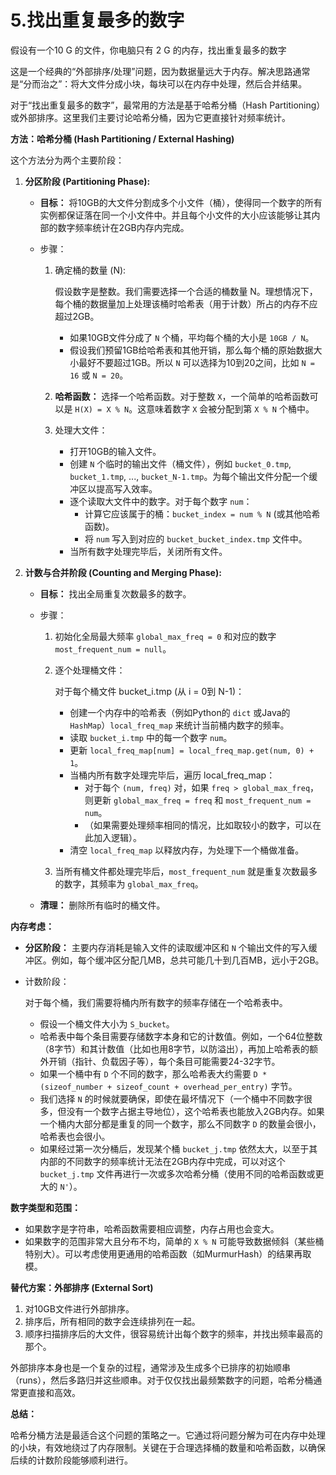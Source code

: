 # 5.找出重复最多的数字

假设有一个10 G 的文件，你电脑只有 2 G 的内存，找出重复最多的数字



这是一个经典的“外部排序/处理”问题，因为数据量远大于内存。解决思路通常是“分而治之”：将大文件分成小块，每块可以在内存中处理，然后合并结果。

对于“找出重复最多的数字”，最常用的方法是基于哈希分桶（Hash Partitioning）或外部排序。这里我们主要讨论哈希分桶，因为它更直接针对频率统计。

**方法：哈希分桶 (Hash Partitioning / External Hashing)**

这个方法分为两个主要阶段：

1. **分区阶段 (Partitioning Phase):**

   - **目标：** 将10GB的大文件分割成多个小文件（桶），使得同一个数字的所有实例都保证落在同一个小文件中。并且每个小文件的大小应该能够让其内部的数字频率统计在2GB内存内完成。

   - 步骤：

     1. 确定桶的数量 (N):

         假设数字是整数。我们需要选择一个合适的桶数量 N。理想情况下，每个桶的数据量加上处理该桶时哈希表（用于计数）所占的内存不应超过2GB。 

        - 如果10GB文件分成了 `N` 个桶，平均每个桶的大小是 `10GB / N`。
        - 假设我们预留1GB给哈希表和其他开销，那么每个桶的原始数据大小最好不要超过1GB。所以 `N` 可以选择为10到20之间，比如 `N = 16` 或 `N = 20`。

     2. **哈希函数：** 选择一个哈希函数。对于整数 `X`，一个简单的哈希函数可以是 `H(X) = X % N`。这意味着数字 `X` 会被分配到第 `X % N` 个桶中。

     3. 处理大文件：

        - 打开10GB的输入文件。
        - 创建 `N` 个临时的输出文件（桶文件），例如 `bucket_0.tmp`, `bucket_1.tmp`, ..., `bucket_N-1.tmp`。为每个输出文件分配一个缓冲区以提高写入效率。
        - 逐个读取大文件中的数字。对于每个数字 `num`： 
          - 计算它应该属于的桶：`bucket_index = num % N` (或其他哈希函数)。
          - 将 `num` 写入到对应的 `bucket_bucket_index.tmp` 文件中。
        - 当所有数字处理完毕后，关闭所有文件。

2. **计数与合并阶段 (Counting and Merging Phase):**

   - **目标：** 找出全局重复次数最多的数字。

   - 步骤：

     1. 初始化全局最大频率 `global_max_freq = 0` 和对应的数字 `most_frequent_num = null`。

     2. 逐个处理桶文件：

         对于每个桶文件 bucket_i.tmp (从 i = 0到 N-1)： 

        - 创建一个内存中的哈希表（例如Python的 `dict` 或Java的 `HashMap`）`local_freq_map` 来统计当前桶内数字的频率。
        - 读取 `bucket_i.tmp` 中的每一个数字 `num`。
        - 更新 `local_freq_map[num] = local_freq_map.get(num, 0) + 1`。
        - 当桶内所有数字处理完毕后，遍历 local_freq_map： 
          - 对于每个 `(num, freq)` 对，如果 `freq > global_max_freq`，则更新 `global_max_freq = freq` 和 `most_frequent_num = num`。
          - （如果需要处理频率相同的情况，比如取较小的数字，可以在此加入逻辑）。
        - 清空 `local_freq_map` 以释放内存，为处理下一个桶做准备。

     3. 当所有桶文件都处理完毕后，`most_frequent_num` 就是重复次数最多的数字，其频率为 `global_max_freq`。

   - **清理：** 删除所有临时的桶文件。

**内存考虑：**

- **分区阶段：** 主要内存消耗是输入文件的读取缓冲区和 `N` 个输出文件的写入缓冲区。例如，每个缓冲区分配几MB，总共可能几十到几百MB，远小于2GB。

- 计数阶段：

   对于每个桶，我们需要将桶内所有数字的频率存储在一个哈希表中。 

  - 假设一个桶文件大小为 `S_bucket`。
  - 哈希表中每个条目需要存储数字本身和它的计数值。例如，一个64位整数（8字节）和其计数值（比如也用8字节，以防溢出），再加上哈希表的额外开销（指针、负载因子等），每个条目可能需要24-32字节。
  - 如果一个桶中有 `D` 个不同的数字，那么哈希表大约需要 `D * (sizeof_number + sizeof_count + overhead_per_entry)` 字节。
  - 我们选择 `N` 的时候就要确保，即使在最坏情况下（一个桶中不同数字很多，但没有一个数字占据主导地位），这个哈希表也能放入2GB内存。如果一个桶内大部分都是重复的同一个数字，那么不同数字 `D` 的数量会很小，哈希表也会很小。
  - 如果经过第一次分桶后，发现某个桶 `bucket_j.tmp` 依然太大，以至于其内部的不同数字的频率统计无法在2GB内存中完成，可以对这个 `bucket_j.tmp` 文件再进行一次或多次哈希分桶（使用不同的哈希函数或更大的 `N'`）。

**数字类型和范围：**

- 如果数字是字符串，哈希函数需要相应调整，内存占用也会变大。
- 如果数字的范围非常大且分布不均，简单的 `X % N` 可能导致数据倾斜（某些桶特别大）。可以考虑使用更通用的哈希函数（如MurmurHash）的结果再取模。

**替代方案：外部排序 (External Sort)**

1. 对10GB文件进行外部排序。
2. 排序后，所有相同的数字会连续排列在一起。
3. 顺序扫描排序后的大文件，很容易统计出每个数字的频率，并找出频率最高的那个。

外部排序本身也是一个复杂的过程，通常涉及生成多个已排序的初始顺串（runs），然后多路归并这些顺串。对于仅仅找出最频繁数字的问题，哈希分桶通常更直接和高效。

**总结：**

哈希分桶方法是最适合这个问题的策略之一。它通过将问题分解为可在内存中处理的小块，有效地绕过了内存限制。关键在于合理选择桶的数量和哈希函数，以确保后续的计数阶段能够顺利进行。